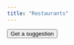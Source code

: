 ```yaml
---
title: "Restaurants"
---
```


<link rel="stylesheet" href="restaurants.css">

<form name="suggestionForm" action="" method="GET">
  <input type="button" name="getSuggestion" value="Get a suggestion" onClick="">
</form>

<div id="suggestion"></div>

<script type="text/javascript" src="restaurants.js">printSuggestion(data)</script>
